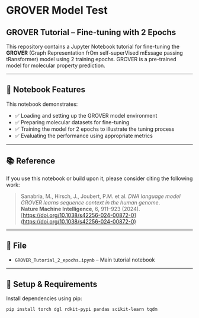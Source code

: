 # GROVER Model Test

## GROVER Tutorial – Fine-tuning with 2 Epochs

This repository contains a Jupyter Notebook tutorial for fine-tuning the **GROVER** (Graph Representation frOm self-superVised mEssage passing tRansformer) model using 2 training epochs. GROVER is a pre-trained model for molecular property prediction.

---

## 📘 Notebook Features

This notebook demonstrates:

- ✅ Loading and setting up the GROVER model environment  
- ✅ Preparing molecular datasets for fine-tuning  
- ✅ Training the model for 2 epochs to illustrate the tuning process  
- ✅ Evaluating the performance using appropriate metrics  

---

## 📚 Reference

If you use this notebook or build upon it, please consider citing the following work:

> Sanabria, M., Hirsch, J., Joubert, P.M. et al. *DNA language model GROVER learns sequence context in the human genome*.  
> **Nature Machine Intelligence**, 6, 911–923 (2024).  
> [https://doi.org/10.1038/s42256-024-00872-0](https://doi.org/10.1038/s42256-024-00872-0)

---

## 📂 File

- `GROVER_Tutorial_2_epochs.ipynb` – Main tutorial notebook

---

## 🔧 Setup & Requirements

Install dependencies using pip:

```bash
pip install torch dgl rdkit-pypi pandas scikit-learn tqdm
